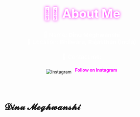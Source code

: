 <!-- About Me search
<!DOCTYPE html>
<html lang="hi">
<head>
  <meta charset="UTF-8">
  <title>भारत राजस्थान - Neon Background</title>
  <style>
    body {
      margin: 0;
      height: 100vh;
      background: radial-gradient(circle at center, #1f0036, #000000);
      overflow: hidden;
      display: flex;
      align-items: center;
      justify-content: center;
      font-family: 'Arial', sans-serif;
    }

    .neon-text {
      font-size: 5rem;
      color: #fff;
      text-align: center;
      text-transform: uppercase;
      text-shadow:
        0 0 5px #f0f,
        0 0 10px #f0f,
        0 0 20px #f0f,
        0 0 40px #f0f,
        0 0 80px #f0f;
    }
  </style>
</head>
<body>
  <div class="neon-text">
    भारत<br>राजस्थान
  </div>
</body>
</html>
<!-- About Me Section -->
<section style="text-align: center; padding: 50px 20px; color: white;">
  <h2 style="font-size: 2.5rem; text-shadow: 0 0 10px #f0f;">🙋‍♂️ About Me</h2>
  <p style="font-size: 1.2rem; margin-top: 15px;">
    🔹 Name: <strong>Dinu Meghwanshi</strong><br>
    🔹 Location: <strong>Bhilwara, Rajasthan (India)</strong><br><br>
    🔗 Contact me:
  </p>

  <!-- Instagram Icon + Link -->
  <a href="https://www.instagram.com/dinu_meghwanshiii?igsh=cGRvbHd0NmhjYncz" target="_blank" style="text-decoration: none;">
    <img src="https://img.icons8.com/fluency/48/instagram-new.png" alt="Instagram" style="vertical-align: middle; margin-top: 10px;">
    <span style="color: #ff00ff; font-weight: bold; margin-left: 8px;">Follow on Instagram</span>
  </a>
</section>
<h1>𝓓𝓲𝓷𝓾 𝓜𝓮𝓰𝓱𝔀𝓪𝓷𝓼𝓱𝓲</h1>

